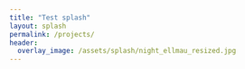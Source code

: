 ```yaml
---
title: "Test splash"
layout: splash
permalink: /projects/
header:
  overlay_image: /assets/splash/night_ellmau_resized.jpg
---
```

